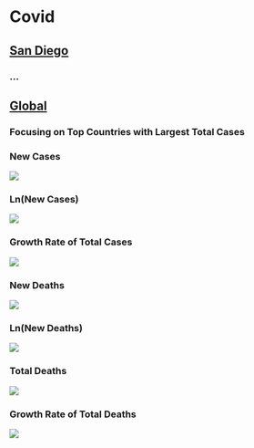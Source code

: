 # Covid

## [San Diego](https://github.com/jasonjusto/Covid/blob/master/San_Diego.R) 
### ...

## [Global](https://github.com/jasonjusto/Covid/blob/master/Globally.R)

### Focusing on Top Countries with Largest Total Cases 

### New Cases
![](/images_global/new_cases.png)

### Ln(New Cases)
![](/images_global/ln_new_cases.png)

### Growth Rate of Total Cases
![](/images_global/delt_total_cases.png)

### New Deaths
![](/images_global/new_deaths.png)

### Ln(New Deaths)
![](/images_global/ln_new_deaths.png)

### Total Deaths
![](/images_global/total_deaths.png)

### Growth Rate of Total Deaths
![](/images_global/delt_total_deaths.png)
